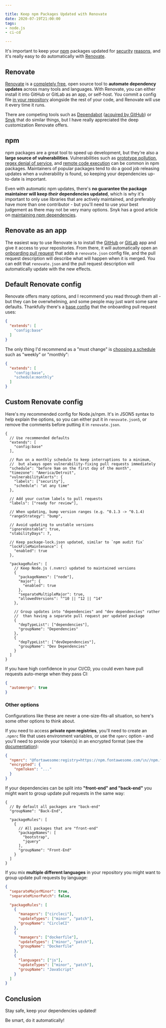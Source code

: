 ```yaml
---

title: Keep npm Packages Updated with Renovate
date: 2020-07-19T21:00:00
tags:
- node.js
- ci-cd

---
```


It's important to keep your [npm](https://www.npmjs.com/) packages updated for [security](https://snyk.io/blog/ten-npm-security-best-practices/) [reasons](https://snyk.io/blog/how-to-maintain-npm-dependencies-in-your-project/), and it's really easy to do automatically with [Renovate](https://renovate.whitesourcesoftware.com/).

## Renovate

[Renovate](https://renovate.whitesourcesoftware.com/) is a [completely free](https://renovate.whitesourcesoftware.com/blog/renovate-is-now-part-of-whitesource/), open source tool to **automate dependency updates** across many tools and languages. With Renovate, you can either install it into GitHub or GitLab as an app, or self-host. You commit a config file [in your repository](https://docs.renovatebot.com/configuration-options/) alongside the rest of your code, and Renovate will use it every time it runs.

There are competing tools such as [Dependabot](https://dependabot.com/) ([acquired by GitHub](https://dependabot.com/blog/hello-github/)) or [Snyk](https://snyk.io/blog/keep-your-dependencies-up-to-date-enable-auto-upgrades-with-snyk/) that do similar things, but I have really appreciated the deep customization Renovate offers.

## npm

npm packages are a great tool to speed up development, but they're also a **large source of vulnerabilities**. Vulnerabilities such as [prototype pollution](https://www.npmjs.com/advisories/782), [regex denial of service](https://www.npmjs.com/advisories/118), and [remote code execution](https://www.npmjs.com/advisories/1538) can be common in npm packages. Maintainers of popular packages tend to do a good job releasing updates when a vulnerability is found, so keeping your dependencies up-to-date is important.

Even with automatic npm updates, there's **no guarantee the package maintainer will keep _their_ dependencies updated**, which is why it's important to only use libraries that are actively maintained, and preferably have more than one contributor - but you'll need to use your best judgement as there may not be very many options. Snyk has a good article on [maintaining npm dependencies](https://snyk.io/blog/how-to-maintain-npm-dependencies-in-your-project/).

## Renovate as an app

The easiest way to use Renovate is to install the [GitHub](https://docs.renovatebot.com/install-github-app/) or [GitLab](https://docs.renovatebot.com/install-gitlab-app/) app and give it access to your repositories. From there, it will automatically open an [onboarding pull request](https://docs.renovatebot.com/configure-renovate/) that adds a `renovate.json` config file, and the pull request description will describe what will happen when it is merged. You can edit that `renovate.json` and the pull request description will automatically update with the new effects.

## Default Renovate config

Renovate offers many options, and I recommend you read through them all - but they can be overwhelming, and some people may just want some sane defaults. Thankfully there's a [base config](https://docs.renovatebot.com/presets-config/#configbase) that the onboarding pull request uses:

```json
{
  "extends": [
    "config:base"
  ]
}
```

The only thing I'd recommend as a "must change" is [choosing a schedule](https://docs.renovatebot.com/presets-schedule/) such as "weekly" or "monthly":

```json
{
  "extends": [
    "config:base",
    "schedule:monthly"
  ]
}
```

## Custom Renovate config

Here's my recommended config for Node.js/npm. It's in JSON5 syntax to help explain the options, so you can either put it in `renovate.json5`, or remove the comments before putting it in `renovate.json`.

```json5
{
  // Use recommended defaults
  "extends": [
    "config:base"
  ],

  // Run on a monthly schedule to keep interruptions to a minimum,
  //  but always open vulnerability-fixing pull requests immediately
  "schedule": "before 9am on the first day of the month",
  "timezone": "America/Detroit",
  "vulnerabilityAlerts": {
    "labels": ["security"],
    "schedule": "at any time"
  },

  // Add your custom labels to pull requests
  "labels": ["ready for review"],

  // When updating, bump version ranges (e.g. ^0.1.3 -> ^0.1.4)
  "rangeStrategy": "bump",

  // Avoid updating to unstable versions
  "ignoreUnstable": true,
  "stabilityDays": 7,

  // Keep package-lock.json updated, similar to `npm audit fix`
  "lockFileMaintenance": {
    "enabled": true
  },

  "packageRules": [
    // Keep Node.js (.nvmrc) updated to maintained versions
    {
      "packageNames": ["node"],
      "major": {
        "enabled": true
      },
      "separateMultipleMajor": true,
      "allowedVersions": "^10 || ^12 || ^14"
    },

    // Group updates into "dependencies" and "dev dependencies" rather
    //  than having a separate pull request per updated package
    {
      "depTypeList": ["dependencies"],
      "groupName": "Dependencies"
    },
    {
      "depTypeList": ["devDependencies"],
      "groupName": "Dev Dependencies"
    }
  ]
}
```

If you have high confidence in your CI/CD, you could even have pull requests auto-merge when they pass CI:

```json
{
  "automerge": true
}
```

### Other options

Configurations like these are never a one-size-fits-all situation, so here's some other options to think about.

If you need to access **private npm registries**, you'll need to create an `.npmrc` file that uses environment variables, or use the `npmrc` option - and you'll need to provide your token(s) in an encrypted format (see the [documentation](https://docs.renovatebot.com/private-modules/)):

```json
{
  "npmrc": "@fortawesome:registry=https://npm.fontawesome.com/\n//npm.fontawesome.com/:_authToken=${NPM_TOKEN}",
  "encrypted": {
    "npmToken": "..."
  }
}
```

If your dependencies can be split into **"front-end" and "back-end"** you might want to group update pull requests in the same way:

```json5
{
  // By default all packages are "back-end"
  "groupName": "Back-End",

  "packageRules": [
    {
      // All packages that are "front-end"
      "packageNames": [
        "bootstrap",
        "jquery"
      ],
      "groupName": "Front-End"
    }
  ]
}
```

If you mix **multiple different languages** in your repository you might want to group update pull requests by language:

```json
{
  "separateMajorMinor": true,
  "separateMinorPatch": false,

  "packageRules": [
    {
      "managers": ["circleci"],
      "updateTypes": ["minor", "patch"],
      "groupName": "CircleCI"
    },
    {
      "managers": ["dockerfile"],
      "updateTypes": ["minor", "patch"],
      "groupName": "Dockerfile"
    },
    {
      "languages": ["js"],
      "updateTypes": ["minor", "patch"],
      "groupName": "JavaScript"
    }
  ]
}
```

## Conclusion

Stay safe, keep your dependencies updated!

Be smart, do it automatically!
